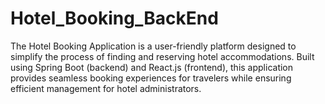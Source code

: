 # Hotel_Booking_BackEnd
The Hotel Booking Application is a user-friendly platform designed to simplify the process of finding and reserving hotel accommodations. Built using Spring Boot (backend) and React.js (frontend), this application provides seamless booking experiences for travelers while ensuring efficient management for hotel administrators.
